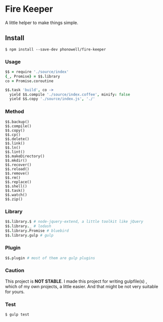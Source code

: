 # Fire Keeper
A little helper to make things simple.

## Install
```
$ npm install --save-dev phonowell/fire-keeper
```

### Usage
```coffeescript
$$ = require './source/index'
{_, Promise} = $$.library
co = Promise.coroutine

$$.task 'build', co ->
  yield $$.compile './source/index.coffee', minify: false
  yield $$.copy './source/index.js', './'
```

### Method
```
$$.backup()
$$.compile()
$$.copy()
$$.cp()
$$.delete()
$$.link()
$$.ln()
$$.lint()
$$.makeDirectory()
$$.mkdir()
$$.recover()
$$.reload()
$$.remove()
$$.rm()
$$.replace()
$$.shell()
$$.task()
$$.watch()
$$.zip()
```

### Library
```coffeescript
$$.library.$ # node-jquery-extend, a little toolkit like jQuery
$$.library._ # lodash
$$.library.Promise # bluebird
$$.library.gulp # gulp
```

### Plugin
```coffeescript
$$.plugin # most of them are gulp plugins
```

### Caution
This project is **NOT STABLE**. I made this project for writing gulpfile(s) , which of my own projects, a little easier. And that might be not very suitable for yours.

### Test
```
$ gulp test
```